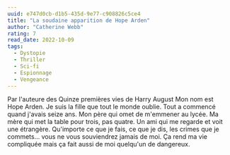 ```yaml
---
uuid: e747d0cb-d1b5-435d-9e77-c908826c5ce4
title: "La soudaine apparition de Hope Arden"
author: "Catherine Webb"
rating: 7
read_date: 2022-10-09
tags:
  - Dystopie
  - Thriller
  - Sci-fi
  - Espionnage
  - Vengeance
---
```


Par l'auteure des Quinze premières vies de Harry August Mon nom est Hope Arden. Je suis la fille que tout le monde oublie. Tout a commencé quand j'avais seize ans. Mon père qui omet de m'emmener au lycée. Ma mère qui met la table pour trois, pas quatre. Un ami qui me regarde et voit une étrangère. Qu'importe ce que je fais, ce que je dis, les crimes que je commets... vous ne vous souviendrez jamais de moi. Ça rend ma vie compliquée mais ça fait aussi de moi quelqu'un de dangereux.